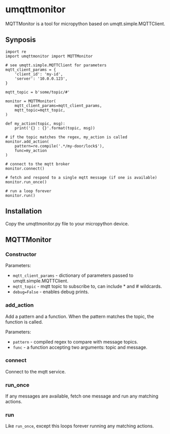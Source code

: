 # umqttmonitor

MQTTMonitor is a tool for micropython based on umqtt.simple.MQTTClient.

## Synposis
```
import re
import umqttmonitor import MQTTMonitor

# see umqtt.simple.MQTTClient for parameters
mqtt_client_params = {
    'client_id': 'my-id',
    'server': '10.0.0.123',
}

mqtt_topic = b'some/topic/#'

monitor = MQTTMonitor(
    mqtt_client_params=mqtt_client_params,
    mqtt_topic=mqtt_topic,
)

def my_action(topic, msg):
    print('{} : {}'.format(topic, msg))

# if the topic matches the regex, my_action is called
monitor.add_action(
    pattern=re.compile('.*/my-door/lock$'),
    func=my_action
)

# connect to the mqtt broker
monitor.connect()

# fetch and respond to a single mqtt message (if one is available)
monitor.run_once()

# run a loop forever
monitor.run()
```

## Installation

Copy the umqttmonitor.py file to your micropython device.

## MQTTMonitor

### Constructor

Parameters:

* `mqtt_client_params` - dictionary of parameters passed to umqtt.simple.MQTTClient.
* `mqtt_topic` - mqtt topic to subscribe to, can include * and # wildcards.
* `debug=False` - enables debug prints.

### add_action

Add a pattern and a function. When the pattern matches the topic, the function is called.

Parameters:

* `pattern` - compiled regex to compare with message topics.
* `func` - a function accepting two arguments: topic and message.

### connect

Connect to the mqtt service.

### run_once

If any messages are available, fetch one message and run any matching actions.

### run

Like `run_once`, except this loops forever running any matching actions.
